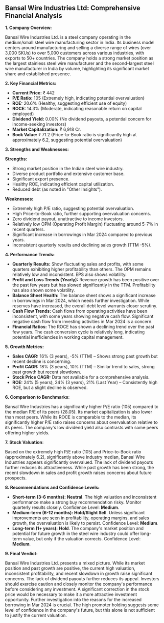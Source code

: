 ## Bansal Wire Industries Ltd: Comprehensive Financial Analysis

**1. Company Overview:**

Bansal Wire Industries Ltd. is a steel company operating in the medium/small steel wire manufacturing sector in India.  Its business model centers around manufacturing and selling a diverse range of wires (over 3,000 SKUs) to over 5,000 customers across various industries, with exports to 50+ countries.  The company holds a strong market position as the largest stainless steel wire manufacturer and the second-largest steel wire manufacturer in India by volume, highlighting its significant market share and established presence.


**2. Key Financial Metrics:**

* **Current Price:** ₹ 442
* **P/E Ratio:** 105 (Extremely high, indicating potential overvaluation)
* **ROE:** 20.6% (Healthy, suggesting efficient use of equity)
* **ROCE:** 14.3% (Moderate, indicating reasonable return on capital employed)
* **Dividend Yield:** 0.00% (No dividend payouts, a potential concern for income-seeking investors)
* **Market Capitalization:** ₹ 6,918 Cr.
* **Book Value:** ₹ 71.2 (Price-to-Book ratio is significantly high at approximately 6.2, suggesting potential overvaluation)


**3. Strengths and Weaknesses:**

**Strengths:**

* Strong market position in the Indian steel wire industry.
* Diverse product portfolio and extensive customer base.
* Significant export presence.
* Healthy ROE, indicating efficient capital utilization.
* Reduced debt (as noted in "Other Insights").

**Weaknesses:**

* Extremely high P/E ratio, suggesting potential overvaluation.
* High Price-to-Book ratio, further supporting overvaluation concerns.
* Zero dividend payout, unattractive to income investors.
* Relatively low OPM (Operating Profit Margin) fluctuating around 5-7% in recent quarters.
* Significant increase in borrowings in Mar 2024 compared to previous years.
* Inconsistent quarterly results and declining sales growth (TTM -5%).


**4. Performance Trends:**

* **Quarterly Results:** Show fluctuating sales and profits, with some quarters exhibiting higher profitability than others.  The OPM remains relatively low and inconsistent. EPS also shows volatility.
* **Profit and Loss Trends (Yearly):**  Revenue growth has been positive over the past few years but has slowed significantly in the TTM. Profitability has also shown some volatility.
* **Balance Sheet Health:**  The balance sheet shows a significant increase in borrowings in Mar 2024, which needs further investigation.  While reserves have increased, the overall debt level warrants closer scrutiny.
* **Cash Flow Trends:** Cash flows from operating activities have been inconsistent, with some years showing negative cash flow.  Significant negative cash flow from investing activities in Mar 2024 is a concern.
* **Financial Ratios:**  The ROCE has shown a declining trend over the past few years.  The cash conversion cycle is relatively long, indicating potential inefficiencies in working capital management.


**5. Growth Metrics:**

* **Sales CAGR:** 16% (3 years), -5% (TTM) – Shows strong past growth but recent decline is concerning.
* **Profit CAGR:** 18% (3 years), 10% (TTM) – Similar trend to sales, strong past growth but recent slowdown.
* **Stock Price CAGR:** Data not available for a comprehensive analysis.
* **ROE:** 24% (5 years), 24% (3 years), 21% (Last Year) – Consistently high ROE, but a slight decline is observed.


**6. Comparison to Benchmarks:**

Bansal Wire Industries has a significantly higher P/E ratio (105) compared to the median P/E of its peers (28.05).  Its market capitalization is also lower than most peers. While its ROCE is comparable to the median, its significantly higher P/E ratio raises concerns about overvaluation relative to its peers.  The company's low dividend yield also contrasts with some peers offering higher yields.


**7. Stock Valuation:**

Based on the extremely high P/E ratio (105) and Price-to-Book ratio (approximately 6.2), significantly above industry median, Bansal Wire Industries appears significantly overvalued.  The lack of dividend payouts further reduces its attractiveness. While past growth has been strong, the recent slowdown in sales and profit growth raises concerns about future prospects.


**8. Recommendations and Confidence Levels:**

* **Short-term (3-6 months):** **Neutral**.  The high valuation and inconsistent performance make a strong buy recommendation risky.  Monitor quarterly results closely.  Confidence Level: **Medium**.
* **Medium-term (6-12 months):** **Hold/Slight Sell**.  Unless significant improvements are seen in profitability, operating margins, and sales growth, the overvaluation is likely to persist.  Confidence Level: **Medium**.
* **Long-term (1+ years):** **Hold**.  The company's market position and potential for future growth in the steel wire industry could offer long-term value, but only if the valuation corrects.  Confidence Level: **Medium**.


**9. Final Verdict:**

Bansal Wire Industries Ltd. presents a mixed picture.  While its market position and past growth are positive, the current high valuation, inconsistent profitability, and recent slowdown in growth raise significant concerns.  The lack of dividend payouts further reduces its appeal.  Investors should exercise caution and closely monitor the company's performance before considering any investment.  A significant correction in the stock price would be necessary to make it a more attractive investment opportunity.  Further investigation into the reasons for the increased borrowing in Mar 2024 is crucial.  The high promoter holding suggests some level of confidence in the company's future, but this alone is not sufficient to justify the current valuation.
